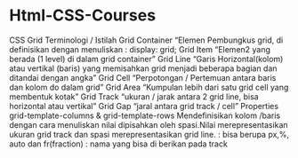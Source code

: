 # Html-CSS-Courses

CSS Grid
Terminologi / Istilah
Grid Container
“Elemen Pembungkus grid, di definisikan dengan menuliskan :
display: grid;
Grid Item
“Elemen2 yang berada (1 level) di dalam grid container”
Grid Line
“Garis Horizontal(kolom) atau vertikal (baris) yang memisahkan grid menjadi beberapa bagian dan ditandai dengan angka”
Grid Cell
“Perpotongan / Pertemuan antara baris dan kolom do dalam grid”
Grid Area
“Kumpulan lebih dari satu grid cell yang membentuk kotak”
Grid Track
“ukuran / jarak antara 2 grid line, bisa horizontal atau vertikal”
Grid Gap
“jaral antara grid track / cell”
Properties
grid-template-columns & grid-template-rows
Mendefinisikan kolom /baris dengan cara menuliskan nilai dipisahkan oleh spasi.Nilai merepresentasikan ukuran grid track dan spasi merepresentasikan grid line.
<track-size> : bisa berupa px,%, auto dan fr(fraction)
<line-name> : nama yang bisa di berikan pada track


